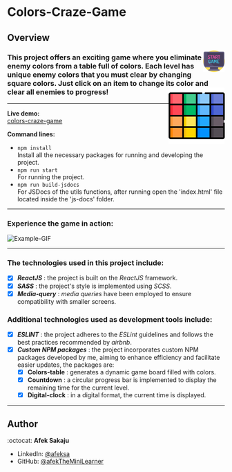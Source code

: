 # Colors-Craze-Game

## Overview

<img src="./readme-resources/game.png" width=50px height=50px align="right">

### This project offers an exciting game where you eliminate enemy colors from a table full of colors. Each level has unique enemy colors that you must clear by changing square colors. Just click on an item to change its color and clear all enemies to progress! <img src="./readme-resources/colors.png" width=130px height=130px align="right"><br />

---

**Live demo:**</br>[colors-craze-game](http://afektheminilearner.github.io/colors-craze-game)

**Command lines:**

- `npm install` <br /> Install all the necessary packages for running and developing the project.
- `npm run start`<br /> For running the project.
- `npm run build-jsdocs`</br>For JSDocs of the utils functions, after running open the 'index.html' file located inside the 'js-docs' folder.

---

### **Experience the game in action:**

![Example-GIF](./readme-resources/game-gif.gif)

---

### The technologies used in this project include:

- [x] _**ReactJS**_ : the project is built on the _ReactJS_ framework.
- [x] _**SASS**_ : the project's style is implemented using _SCSS_.
- [x] _**Media-query**_ : _media queries_ have been employed to ensure compatibility with smaller screens.

### Additional technologies used as development tools include:

- [x] _**ESLINT**_ : the project adheres to the _ESLint_ guidelines and follows the best practices recommended by _airbnb_.
- [x] _**Custom NPM packages**_ : the project incorporates custom NPM packages developed by me, aiming to enhance efficiency and facilitate easier updates, the packages are:
  - [x] **Colors-table** : generates a dynamic game board filled with colors.
  - [x] **Countdown** : a circular progress bar is implemented to display the remaining time for the current level.
  - [x] **Digital-clock** : in a digital format, the current time is displayed.

---

## Author

:octocat: **Afek Sakaju**

- LinkedIn: [@afeksa](https://www.linkedin.com/in/afeksa/)
- GitHub: [@afekTheMiniLearner](https://github.com/afekTheMiniLearner)
